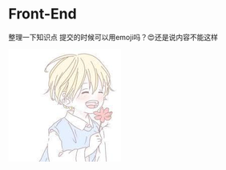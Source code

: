 # Front-End
整理一下知识点
提交的时候可以用emoji吗？:heart_eyes:还是说内容不能这样

![image](https://github.com/AddJunZ/Front-End/blob/master/img/author.jpg)
